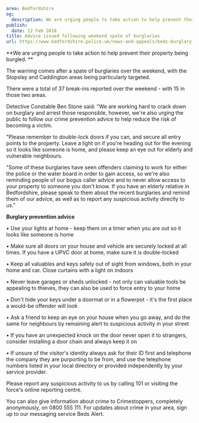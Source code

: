 ```yaml
area: Bedfordshire
og:
  description: We are urging people to take action to help prevent their property being burgled.
publish:
  date: 12 Feb 2018
title: Advice issued following weekend spate of burglaries
url: https://www.bedfordshire.police.uk/news-and-appeals/beds-burglary-advice-12feb
```

**We are urging people to take action to help prevent their property being burgled. **

The warning comes after a spate of burglaries over the weekend, with the Stopsley and Caddington areas being particularly targeted.

There were a total of 37 break-ins reported over the weekend - with 15 in those two areas.

Detective Constable Ben Stone said: "We are working hard to crack down on burglary and arrest those responsible, however, we're also urging the public to follow our crime prevention advice to help reduce the risk of becoming a victim.

"Please remember to double-lock doors if you can, and secure all entry points to the property. Leave a light on if you're heading out for the evening so it looks like someone is home, and please keep an eye out for elderly and vulnerable neighbours.

"Some of these burglaries have seen offenders claiming to work for either the police or the water board in order to gain access, so we're also reminding people of our bogus caller advice and to never allow access to your property to someone you don't know. If you have an elderly relative in Bedfordshire, please speak to them about the recent burglaries and remind them of our advice, as well as to report any suspicious activity directly to us."

**Burglary prevention advice**

• Use your lights at home - keep them on a timer when you are out so it looks like someone is home

• Make sure all doors on your house and vehicle are securely locked at all times. If you have a UPVC door at home, make sure it is double-locked

• Keep all valuables and keys safely out of sight from windows, both in your home and car. Close curtains with a light on indoors

• Never leave garages or sheds unlocked - not only can valuable tools be appealing to thieves, they can also be used to force entry to your home

• Don't hide your keys under a doormat or in a flowerpot - it's the first place a would-be offender will look

• Ask a friend to keep an eye on your house when you go away, and do the same for neighbours by remaining alert to suspicious activity in your street

• If you have an unexpected knock on the door never open it to strangers, consider installing a door chain and always keep it on

• If unsure of the visitor's identity always ask for their ID first and telephone the company they are purporting to be from, and use the telephone numbers listed in your local directory or provided independently by your service provider.

Please report any suspicious activity to us by calling 101 or visiting the force's online reporting centre.

You can also give information about crime to Crimestoppers, completely anonymously, on 0800 555 111. For updates about crime in your area, sign up to our messaging service Beds Alert.
